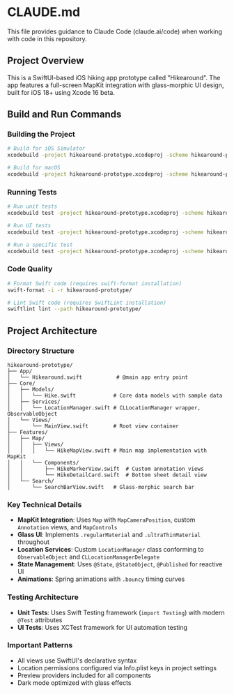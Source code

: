 # CLAUDE.md

This file provides guidance to Claude Code (claude.ai/code) when working with code in this repository.

## Project Overview

This is a SwiftUI-based iOS hiking app prototype called "Hikearound". The app features a full-screen MapKit integration with glass-morphic UI design, built for iOS 18+ using Xcode 16 beta.

## Build and Run Commands

### Building the Project
```bash
# Build for iOS Simulator
xcodebuild -project hikearound-prototype.xcodeproj -scheme hikearound-prototype -destination 'platform=iOS Simulator,name=iPhone 16' build

# Build for macOS
xcodebuild -project hikearound-prototype.xcodeproj -scheme hikearound-prototype -destination 'platform=macOS' build
```

### Running Tests
```bash
# Run unit tests
xcodebuild test -project hikearound-prototype.xcodeproj -scheme hikearound-prototype -destination 'platform=iOS Simulator,name=iPhone 16'

# Run UI tests
xcodebuild test -project hikearound-prototype.xcodeproj -scheme hikearound-prototypeUITests -destination 'platform=iOS Simulator,name=iPhone 16'

# Run a specific test
xcodebuild test -project hikearound-prototype.xcodeproj -scheme hikearound-prototype -destination 'platform=iOS Simulator,name=iPhone 16' -only-testing:hikearound_prototypeTests/hikearound_prototypeTests/testExample
```

### Code Quality
```bash
# Format Swift code (requires swift-format installation)
swift-format -i -r hikearound-prototype/

# Lint Swift code (requires SwiftLint installation)
swiftlint lint --path hikearound-prototype/
```

## Project Architecture

### Directory Structure
```
hikearound-prototype/
├── App/
│   └── Hikearound.swift           # @main app entry point
├── Core/
│   ├── Models/
│   │   └── Hike.swift            # Core data models with sample data
│   ├── Services/
│   │   └── LocationManager.swift # CLLocationManager wrapper, ObservableObject
│   └── Views/
│       └── MainView.swift        # Root view container
├── Features/
│   ├── Map/
│   │   ├── Views/
│   │   │   └── HikeMapView.swift # Main map implementation with MapKit
│   │   └── Components/
│   │       ├── HikeMarkerView.swift  # Custom annotation views
│   │       └── HikeDetailCard.swift  # Bottom sheet detail view
│   └── Search/
│       └── SearchBarView.swift   # Glass-morphic search bar
```

### Key Technical Details

- **MapKit Integration**: Uses `Map` with `MapCameraPosition`, custom `Annotation` views, and `MapControls`
- **Glass UI**: Implements `.regularMaterial` and `.ultraThinMaterial` throughout
- **Location Services**: Custom `LocationManager` class conforming to `ObservableObject` and `CLLocationManagerDelegate`
- **State Management**: Uses `@State`, `@StateObject`, `@Published` for reactive UI
- **Animations**: Spring animations with `.bouncy` timing curves

### Testing Architecture
- **Unit Tests**: Uses Swift Testing framework (`import Testing`) with modern `@Test` attributes
- **UI Tests**: Uses XCTest framework for UI automation testing

### Important Patterns
- All views use SwiftUI's declarative syntax
- Location permissions configured via Info.plist keys in project settings
- Preview providers included for all components
- Dark mode optimized with glass effects
